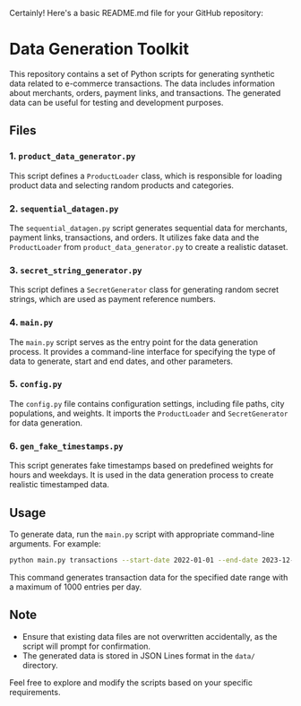Certainly! Here's a basic README.md file for your GitHub repository:


# Data Generation Toolkit

This repository contains a set of Python scripts for generating synthetic data related to e-commerce transactions. The data includes information about merchants, orders, payment links, and transactions. The generated data can be useful for testing and development purposes.

## Files

### 1. `product_data_generator.py`

This script defines a `ProductLoader` class, which is responsible for loading product data and selecting random products and categories.

### 2. `sequential_datagen.py`

The `sequential_datagen.py` script generates sequential data for merchants, payment links, transactions, and orders. It utilizes fake data and the `ProductLoader` from `product_data_generator.py` to create a realistic dataset.

### 3. `secret_string_generator.py`

This script defines a `SecretGenerator` class for generating random secret strings, which are used as payment reference numbers.

### 4. `main.py`

The `main.py` script serves as the entry point for the data generation process. It provides a command-line interface for specifying the type of data to generate, start and end dates, and other parameters.

### 5. `config.py`

The `config.py` file contains configuration settings, including file paths, city populations, and weights. It imports the `ProductLoader` and `SecretGenerator` for data generation.

### 6. `gen_fake_timestamps.py`

This script generates fake timestamps based on predefined weights for hours and weekdays. It is used in the data generation process to create realistic timestamped data.

## Usage

To generate data, run the `main.py` script with appropriate command-line arguments. For example:

```bash
python main.py transactions --start-date 2022-01-01 --end-date 2023-12-31 -m 1000
```

This command generates transaction data for the specified date range with a maximum of 1000 entries per day.

## Note

- Ensure that existing data files are not overwritten accidentally, as the script will prompt for confirmation.
- The generated data is stored in JSON Lines format in the `data/` directory.

Feel free to explore and modify the scripts based on your specific requirements.
